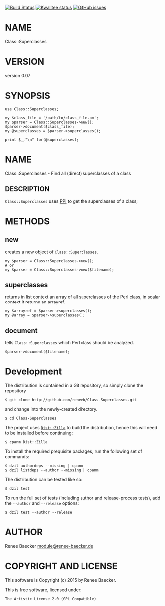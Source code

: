 [![Build Status](https://travis-ci.org/reneeb/Class-Superclasses.svg?branch=master)](https://travis-ci.org/reneeb/Class-Superclasses)
[![Kwalitee status](http://cpants.cpanauthors.org/dist/Class-Superclasses.png)](http://cpants.charsbar.org/dist/overview/Class-Superclasses)
[![GitHub issues](https://img.shields.io/github/issues/reneeb/Class-Superclasses.svg)](https://github.com/reneeb/Class-Superclasses/issues)

# NAME

Class::Superclasses

# VERSION

version 0.07

# SYNOPSIS

    use Class::Superclasses;
    
    my $class_file = '/path/to/class_file.pm';
    my $parser = Class::Superclasses->new();
    $parser->document($class_file);
    my @superclasses = $parser->superclasses();
    
    print $_,"\n" for(@superclasses);

# NAME

Class::Superclasses - Find all (direct) superclasses of a class

## DESCRIPTION

`Class::Superclasses` uses [PPI](https://metacpan.org/pod/PPI) to get the superclasses of a class;

# METHODS

## new

creates a new object of `Class::Superclasses`. 

    my $parser = Class::Superclasses->new();
    # or
    my $parser = Class::Superclasses->new($filename);

## superclasses

returns in list context an array of all superclasses of the Perl class, in
scalar context it returns an arrayref.

    my $arrayref = $parser->superclasses();
    my @array = $parser->superclasses();

## document

tells `Class::Superclasses` which Perl class should be analyzed.

    $parser->document($filename);



# Development

The distribution is contained in a Git repository, so simply clone the
repository

```
$ git clone http://github.com/reneeb/Class-Superclasses.git
```

and change into the newly-created directory.

```
$ cd Class-Superclasses
```

The project uses [`Dist::Zilla`](https://metacpan.org/pod/Dist::Zilla) to
build the distribution, hence this will need to be installed before
continuing:

```
$ cpanm Dist::Zilla
```

To install the required prequisite packages, run the following set of
commands:

```
$ dzil authordeps --missing | cpanm
$ dzil listdeps --author --missing | cpanm
```

The distribution can be tested like so:

```
$ dzil test
```

To run the full set of tests (including author and release-process tests),
add the `--author` and `--release` options:

```
$ dzil test --author --release
```

# AUTHOR

Renee Baecker <module@renee-baecker.de>

# COPYRIGHT AND LICENSE

This software is Copyright (c) 2015 by Renee Baecker.

This is free software, licensed under:

    The Artistic License 2.0 (GPL Compatible)

